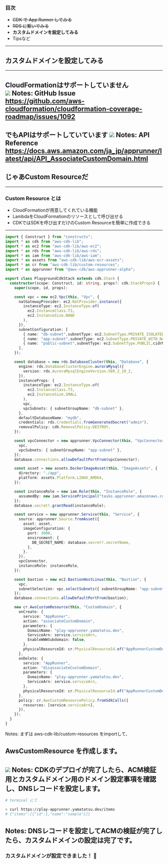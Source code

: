 ### 目次

- ~~CDK で App Runner してみる~~
- ~~RDS に繋いでみる~~
- **カスタムドメインを設定してみる**
- Tipsなど
---

## カスタムドメインを設定してみる
---
CloudFormationはサポートしていません  
![](./gh-issue-apprunner-custom-domain.png) <!-- .element: height="500px" -->
Notes:
GitHub Issue  
https://github.com/aws-cloudformation/cloudformation-coverage-roadmap/issues/1092
---
でもAPIはサポートしていています
![](./app-runner-api-associate-custom-domain.png) <!-- .element: height="450px" -->
Notes:
API Reference
https://docs.aws.amazon.com/ja_jp/apprunner/latest/api/API_AssociateCustomDomain.html <!-- .element: style="overflow-wrap: break-word;" -->
---
## じゃあCustom Resourceだ
---
### Custom Resource とは
- CloudFormationが用意してくれている機能
- LambdaをCloudFormationのリソースとして呼び出せる
- CDKではSDKを呼び出すだけのCustom Resourceを簡単に作成できる
---
```ts [|7|81-104]
import { Construct } from "constructs";
import * as cdk from "aws-cdk-lib";
import * as ec2 from "aws-cdk-lib/aws-ec2";
import * as rds from "aws-cdk-lib/aws-rds";
import * as iam from "aws-cdk-lib/aws-iam";
import * as assets from "aws-cdk-lib/aws-ecr-assets";
import * as cr from "aws-cdk-lib/custom-resources";
import * as apprunner from "@aws-cdk/aws-apprunner-alpha";

export class PlaygroundCdkStack extends cdk.Stack {
  constructor(scope: Construct, id: string, props?: cdk.StackProps) {
    super(scope, id, props);

    const vpc = new ec2.Vpc(this, "Vpc", {
      natGatewayProvider: ec2.NatProvider.instance({
        instanceType: ec2.InstanceType.of(
          ec2.InstanceClass.T3,
          ec2.InstanceSize.NANO
        ),
      }),
      subnetConfiguration: [
        { name: "db-subnet",subnetType: ec2.SubnetType.PRIVATE_ISOLATED,cidrMask: 28 },
        { name: "app-subnet",subnetType: ec2.SubnetType.PRIVATE_WITH_NAT,cidrMask: 24 },
        { name: "public-subnet",subnetType: ec2.SubnetType.PUBLIC,cidrMask: 24 },
      ],
    });

    const database = new rds.DatabaseCluster(this, "Database", {
      engine: rds.DatabaseClusterEngine.auroraMysql({
        version: rds.AuroraMysqlEngineVersion.VER_2_10_2,
      }),
      instanceProps: {
        instanceType: ec2.InstanceType.of(
          ec2.InstanceClass.T3,
          ec2.InstanceSize.SMALL
        ),
        vpc,
        vpcSubnets: { subnetGroupName: "db-subnet" },
      },
      defaultDatabaseName: "mydb",
      credentials: rds.Credentials.fromGeneratedSecret("admin"),
      removalPolicy: cdk.RemovalPolicy.DESTROY,
    });

    const vpcConnector = new apprunner.VpcConnector(this, "VpcConnector", {
      vpc,
      vpcSubnets: { subnetGroupName: "app-subnet" },
    });
    database.connections.allowDefaultPortFrom(vpcConnector);

    const asset = new assets.DockerImageAsset(this, "ImageAssets", {
      directory: "./app",
      platform: assets.Platform.LINUX_AMD64,
    });

    const instanceRole = new iam.Role(this, "InstanceRole", {
      assumedBy: new iam.ServicePrincipal("tasks.apprunner.amazonaws.com"),
    });
    database.secret!.grantRead(instanceRole);

    const service = new apprunner.Service(this, "Service", {
      source: apprunner.Source.fromAsset({
        asset: asset,
        imageConfiguration: {
          port: 3000,
          environment: {
            DB_SECRET_NAME: database.secret!.secretName,
          },
        },
      }),
      vpcConnector,
      instanceRole: instanceRole,
    });

    const bastion = new ec2.BastionHostLinux(this, "Bastion", {
      vpc,
      subnetSelection: vpc.selectSubnets({ subnetGroupName: "app-subnet" }),
    });
    database.connections.allowDefaultPortFrom(bastion);

    new cr.AwsCustomResource(this, "CustomDomain", {
      onCreate: {
        service: "AppRunner",
        action: "associateCustomDomain",
        parameters: {
          DomainName: "play-apprunner.yamatatsu.dev",
          ServiceArn: service.serviceArn,
          EnableWWWSubdomain: false,
        },
        physicalResourceId: cr.PhysicalResourceId.of("AppRunnerCustomDomain"),
      },
      onDelete: {
        service: "AppRunner",
        action: "disassociateCustomDomain",
        parameters: {
          DomainName: "play-apprunner.yamatatsu.dev",
          ServiceArn: service.serviceArn,
        },
        physicalResourceId: cr.PhysicalResourceId.of("AppRunnerCustomDomain"),
      },
      policy: cr.AwsCustomResourcePolicy.fromSdkCalls({
        resources: [service.serviceArn],
      }),
    });
  }
}
```
Notes:
まずは aws-cdk-lib/custom-resources をimportして、

AwsCustomResource を作成します。
---
![](./app-runner-cd-validation.png) <!-- .element: height="600px" -->
Notes:
CDKのデプロイが完了したら、ACM検証用とカスタムドメイン用のドメイン設定事項を確認し、DNSレコードを設定します。
---
```bash
# terminal にて

> curl https://play-apprunner.yamatatsu.dev/items
# {"items":[{"id":1,"name":"sample"}]}
```
Notes:
DNSレコードを設定してACMの検証が完了したら、カスタムドメインの設定は完了です。
---
### カスタムドメインが設定できました！ 🎉
